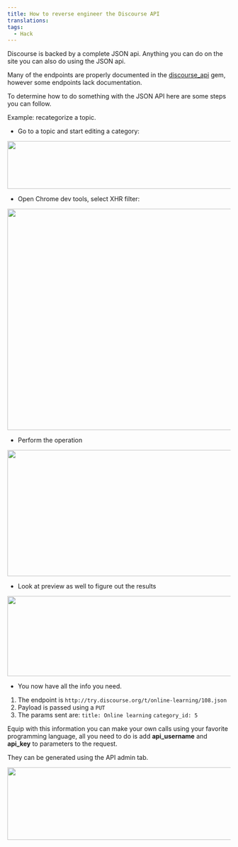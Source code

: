 ```yaml
---
title: How to reverse engineer the Discourse API
translations:
tags:
  - Hack
---
```


Discourse is backed by a complete JSON api. Anything you can do on the site you can also do using the JSON api. 

Many of the endpoints are properly documented in the [discourse_api][1] gem, however some endpoints lack documentation. 

To determine how to do something with the JSON API here are some steps you can follow. 

Example: recategorize a topic.

- Go to a topic and start editing a category:

<img src="/uploads/default/35184/75238c2b804186e0.png" width="690" height="108"> 

- Open Chrome dev tools, select XHR filter:

<img src="/uploads/default/35185/dde8907a921a3d17.png" width="573" height="500"> 

- Perform the operation

<img src="/uploads/default/35186/1212af16b492e3d7.png" width="690" height="285"> 

- Look at preview as well to figure out the results

<img src="/uploads/default/35187/d1c53df33f556d23.png" width="690" height="181"> 

- You now have all the info you need. 

1. The endpoint is `http://try.discourse.org/t/online-learning/108.json`
2. Payload is passed using a `PUT`
3. The params sent are: 
   `title: Online learning` 
   `category_id: 5`

Equip with this information you can make your own calls using your favorite programming language, all you need to do is add **api_username** and **api_key** to parameters to the request. 

They can be generated using the API admin tab.

<img src="/uploads/default/35188/b374e59136404ca6.png" width="690" height="164"> 


  [1]: https://github.com/discourse/discourse_api